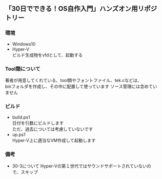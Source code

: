 ## 「30日でできる！OS自作入門」ハンズオン用リポジトリー
### 環境  
- Windows10  
- Hyper-V  
ビルド生成物をvfdとして、起動する

### Tool類について  
著者が用意してくれている、tool類やフォントファイル、tek.cなどは、  
binフォルダを作成し、その中に配置して使っています
ソース管理には含めていません  

### ビルド  
- build.ps1  
日付を引数にビルドします  
ただ、過去については考慮していないです  
- up.ps1  
Hyper-V上に適当なVM作成して起動します  

### 備考
- 30-3について
Hyper-Vの第１世代ではサウンドサポートされていないので、スキップ
